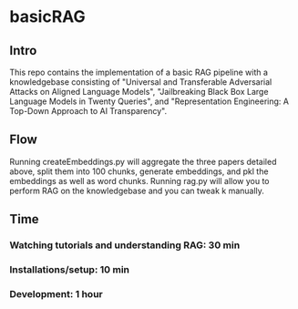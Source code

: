 # basicRAG

## Intro
This repo contains the implementation of a basic RAG pipeline with a knowledgebase consisting of "Universal and Transferable Adversarial Attacks on Aligned Language Models", "Jailbreaking Black Box Large Language Models in Twenty Queries", and "Representation Engineering: A Top-Down Approach to AI Transparency".

## Flow
Running createEmbeddings.py will aggregate the three papers detailed above, split them into 100 chunks, generate embeddings, and pkl the embeddings as well as word chunks. Running rag.py will allow you to perform RAG on the knowledgebase and you can tweak k manually.

## Time
### Watching tutorials and understanding RAG: 30 min
### Installations/setup: 10 min
### Development: 1 hour

